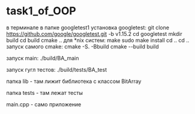 # task1_of_OOP
в терминале в папке googletest1
установка googletest:
git clone https://github.com/google/googletest.git -b v1.15.2
cd googletest
mkdir build
cd build
cmake ..
для *nix систем:
make
sudo make install
cd ..
cd ..
запуск самого cmake:
cmake -S. -Bbuild
cmake --build build

запуск main:
./build/BA_main

запуск гугл тестов:
./build/tests/BA_test

папка lib - там лижит библиотека с классом BitArray

папка tests - там лежат тесты

main.cpp - само приложение
